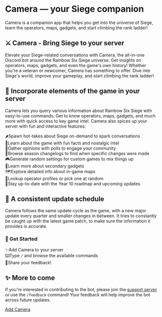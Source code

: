 # Camera — your Siege companion
<span class="intro-text">Camera is a companion app that helps you get into the universe of Siege, learn the operators, maps, gadgets, and start climbing the rank ladder!</span>

## ⚔️ Camera - Bring Siege to your server
<span class="section-description">Elevate your Siege-related conversations with Camera, the all-in-one Discord bot around the Rainbow Six Siege universe. Get insights on operators, maps, gadgets, and even the game's own history! Whether you're a veteran or newcomer, Camera has something to offer. Dive into Siege's world, improve your gameplay, and start climbing the rank ladder!</span>

## 📍 Incorporate elements of the game in your server
<span class="section-description">Camera lets you query various information about Rainbow Six Siege with easy-to-use commands. Get to know operators, maps, gadgets, and much more with quick access to key game intel. Camera also spices up your server with fun and interactive features:</span>

<div class="icon-box"><span class="icon">🌶️</span><span class="text">Spawn hot-takes about Siege on-demand to spark conversations</span></div>

<div class="icon-box"><span class="icon">👀</span><span class="text">Learn about the game with fun facts and nostalgic intel</span></div>

<div class="icon-box"><span class="icon">📨</span><span class="text">Gather opinions with polls to engage your community</span></div>

<div class="icon-box"><span class="icon">🔎</span><span class="text">Browse season changelogs to find when specific changes were made</span></div>

<div class="icon-box"><span class="icon">🎮</span><span class="text">Generate random settings for custom games to mix things up</span></div>

<div class="icon-box"><span class="icon">🎯</span><span class="text">Learn more about secondary gadgets</span></div>

<div class="icon-box"><span class="icon">🗺️</span><span class="text">Explore detailed info about in-game maps</span></div>

<div class="icon-box"><span class="icon">🥷</span><span class="text">Lookup operator profiles or pick one at random</span></div>

<div class="icon-box"><span class="icon">🚀</span><span class="text">Stay up-to-date with the Year 10 roadmap and upcoming updates</span></div>

## 📅 A consistent update schedule
<span class="section-description">Camera follows the same update cycle as the game, with a new major update every quarter and smaller changes in between. It tries to constantly be caught up with the latest game patch, to make sure the information it provides is accurate.</span>

### 🎲 Get Started

<div class="icon-box"><span class="icon">✨</span><span class="text">Add Camera to your server</span></div>

<div class="icon-box"><span class="icon">⌨️</span><span class="text">Type <code>/</code> and browse the available commands</span></div>

<div class="icon-box"><span class="icon">💬</span><span class="text">Share your feedback!</span></div>

## ✨ More to come
<span class="section-description">If you're interested in contributing to the bot, please join the <a href="https://suspense.is-a.dev/support" target="_blank" rel="noopener noreferrer">support server</a> or use the <code>/feedback</code> command! Your feedback will help improve the bot across future updates.</span>

<div class="sidebar-top-button">
  <a href="https://discord.com/api/oauth2/authorize?client_id=594528267898454027" class="sidebar-btn">
    <i class="fa-solid fa-plus"></i> Add Camera
  </a>
</div>
<div class="tight-links">

